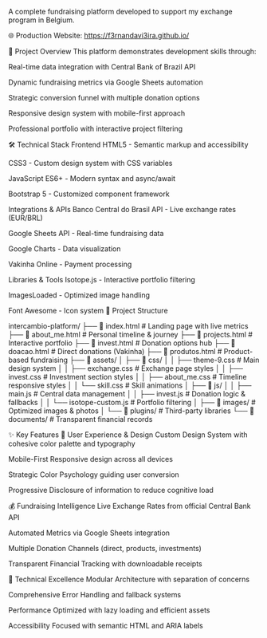 A complete fundraising platform developed to support my exchange program in Belgium. 

🌐 Production Website: https://f3rnandavi3ira.github.io/ 

🎯 Project Overview
This platform demonstrates development skills through:

Real-time data integration with Central Bank of Brazil API

Dynamic fundraising metrics via Google Sheets automation

Strategic conversion funnel with multiple donation options

Responsive design system with mobile-first approach

Professional portfolio with interactive project filtering

🛠 Technical Stack
Frontend
HTML5 - Semantic markup and accessibility

CSS3 - Custom design system with CSS variables

JavaScript ES6+ - Modern syntax and async/await

Bootstrap 5 - Customized component framework

Integrations & APIs
Banco Central do Brasil API - Live exchange rates (EUR/BRL)

Google Sheets API - Real-time fundraising data

Google Charts - Data visualization

Vakinha Online - Payment processing

Libraries & Tools
Isotope.js - Interactive portfolio filtering

ImagesLoaded - Optimized image handling

Font Awesome - Icon system 📁 Project Structure

intercambio-platform/
├── 📄 index.html                 # Landing page with live metrics
├── 📄 about_me.html             # Personal timeline & journey
├── 📄 projects.html             # Interactive portfolio
├── 📄 invest.html               # Donation options hub
├── 📄 doacao.html               # Direct donations (Vakinha)
├── 📄 produtos.html             # Product-based fundraising
├── 📁 assets/
│   ├── 📁 css/
│   │   ├── theme-9.css          # Main design system
│   │   ├── exchange.css         # Exchange page styles
│   │   ├── invest.css           # Investment section styles
│   │   ├── about_me.css         # Timeline responsive styles
│   │   └── skill.css            # Skill animations
│   ├── 📁 js/
│   │   ├── main.js              # Central data management
│   │   ├── invest.js            # Donation logic & fallbacks
│   │   └── isotope-custom.js    # Portfolio filtering
│   ├── 📁 images/               # Optimized images & photos
│   └── 📁 plugins/              # Third-party libraries
└── 📁 documents/                # Transparent financial records

✨ Key Features
🎨 User Experience & Design
Custom Design System with cohesive color palette and typography

Mobile-First Responsive design across all devices

Strategic Color Psychology guiding user conversion

Progressive Disclosure of information to reduce cognitive load

💰 Fundraising Intelligence
Live Exchange Rates from official Central Bank API

Automated Metrics via Google Sheets integration

Multiple Donation Channels (direct, products, investments)

Transparent Financial Tracking with downloadable receipts

🔧 Technical Excellence
Modular Architecture with separation of concerns

Comprehensive Error Handling and fallback systems

Performance Optimized with lazy loading and efficient assets

Accessibility Focused with semantic HTML and ARIA labels
